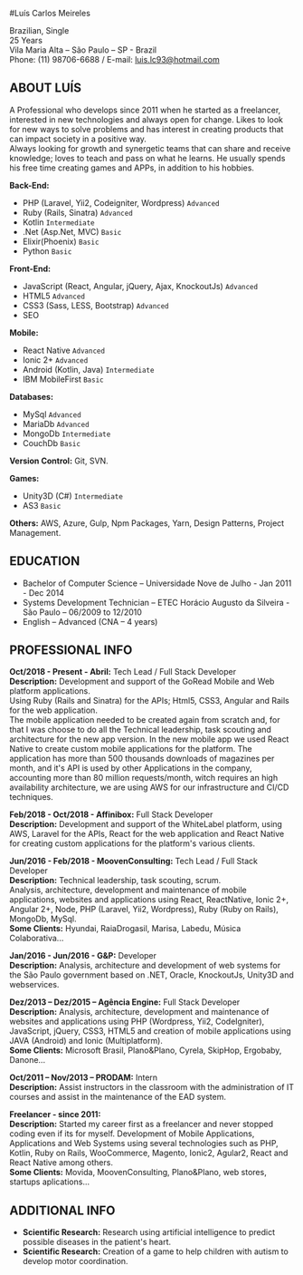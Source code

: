 #Luís Carlos Meireles

Brazilian, Single <br/>
25 Years<br/>
Vila Maria Alta – São Paulo – SP - Brazil<br/>
Phone: (11) 98706-6688 / E-mail: luis.lc93@hotmail.com<br/>

## ABOUT LUÍS

A Professional who develops since 2011 when he started as a freelancer, interested in new technologies and always open for change. Likes to look for new ways to solve problems and has interest in creating products that can impact society in a positive way.<br/>
Always looking for growth and synergetic teams that can share and receive knowledge; loves to teach and pass on what he learns.
He usually spends his free time creating games and APPs, in addition to his hobbies.

**Back-End:** 
 - PHP (Laravel, Yii2, Codeigniter, Wordpress) ```Advanced```
 - Ruby (Rails, Sinatra) ```Advanced```
 - Kotlin ```Intermediate```
 - .Net (Asp.Net, MVC) ```Basic```
 - Elixir(Phoenix) ```Basic```
 - Python ```Basic```

**Front-End:** 
 - JavaScript (React, Angular, jQuery, Ajax, KnockoutJs) ```Advanced```
 - HTML5 ```Advanced```
 - CSS3 (Sass, LESS, Bootstrap) ```Advanced```
 - SEO

**Mobile:** 
 - React Native ```Advanced```
 - Ionic 2+ ```Advanced```
 - Android (Kotlin, Java) ```Intermediate```
 - IBM MobileFirst ```Basic```

**Databases:** 
 - MySql ```Advanced```
 - MariaDb ```Advanced```
 - MongoDb ```Intermediate```
 - CouchDb ```Basic```

**Version Control:** Git, SVN.

**Games:** 
 - Unity3D (C#) ```Intermediate```
 - AS3 ```Basic```

**Others:** AWS, Azure, Gulp, Npm Packages, Yarn, Design Patterns, Project Management.

## EDUCATION

 - Bachelor of Computer Science – Universidade Nove de Julho - Jan 2011 - Dec 2014
 - Systems Development Technician – ETEC Horácio Augusto da Silveira - São Paulo – 06/2009 to 12/2010 
 - English – Advanced (CNA – 4 years)  

## PROFESSIONAL INFO

 **Oct/2018 - Present - Abril:** Tech Lead / Full Stack Developer<br/>
 **Description:** Development and support of the GoRead Mobile and Web platform applications.<br/>
 Using Ruby (Rails and Sinatra) for the APIs; Html5, CSS3, Angular and Rails for the web application.<br/>
 The mobile application needed to be created again from scratch and, for that I was choose to do all the Technical leadership, task scouting and architecture for the new app version. In the new mobile app we used React Native to create custom mobile applications for the platform. The application has more than 500 thousands downloads of magazines per month, and it's API is used by other Applications in the company, accounting more than 80 million requests/month, witch requires an high availability architecture,  we are using AWS for our infrastructure and CI/CD techniques.<br/>
 
 **Feb/2018 - Oct/2018 - Affinibox:** Full Stack Developer<br/>
 **Description:** Development and support of the WhiteLabel platform, using AWS, Laravel for the APIs, React for the web application and React Native for creating custom applications for the platform's various clients.<br/>

 **Jun/2016 - Feb/2018 - MoovenConsulting:** Tech Lead / Full Stack Developer<br/>
 **Description:** Technical leadership, task scouting, scrum.<br/>
Analysis, architecture, development and maintenance of mobile applications, websites and applications using React, ReactNative, Ionic 2+, Angular 2+, Node, PHP (Laravel, Yii2, Wordpress), Ruby (Ruby on Rails), MongoDb, MySql.<br/>
 **Some Clients:** Hyundai, RaiaDrogasil, Marisa, Labedu, Música Colaborativa...

 **Jan/2016 - Jun/2016 - G&P:** Developer<br/>
 **Description:** Analysis, architecture and development of web systems for the São Paulo government based on .NET, Oracle, KnockoutJs, Unity3D and webservices.

 **Dez/2013 – Dez/2015 – Agência Engine:** Full Stack Developer<br/>
 **Description:** Analysis, architecture, development and maintenance of websites and applications using PHP (Wordpress, Yii2, CodeIgniter), JavaScript, jQuery, CSS3, HTML5 and creation of mobile applications using JAVA (Android) and Ionic (Multiplatform).<br/>
 **Some Clients:** Microsoft Brasil, Plano&Plano, Cyrela, SkipHop, Ergobaby, Danone...
  
 **Oct/2011 – Nov/2013 – PRODAM:** Intern<br/>
 **Description:** Assist instructors in the classroom with the administration of IT courses and assist in the maintenance of the EAD system.

 **Freelancer - since 2011:**<br/>
 **Description:** Started my career first as a freelancer and never stopped coding even if its for myself. 
Development of Mobile Applications, Applications and Web Systems using several technologies such as PHP, Kotlin, Ruby on Rails, WooCommerce, Magento, Ionic2, Agular2, React and React Native among others.<br/>
 **Some Clients:** Movida, MoovenConsulting, Plano&Plano, web stores, startups aplications...

## ADDITIONAL INFO

 - **Scientific Research:** Research using artificial intelligence to predict possible diseases in the patient's heart.
 - **Scientific Research:** Creation of a game to help children with autism to develop motor coordination.

